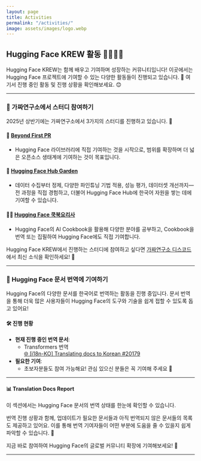 ```yaml
---
layout: page
title: Activities
permalink: "/activities/"
image: assets/images/logo.webp
---
```


## Hugging Face KREW 활동 🦸‍♀️🦸‍♂️

Hugging Face KREW는 함께 배우고 기여하며 성장하는 커뮤니티입니다! 이곳에서는 Hugging Face 프로젝트에 기여할 수 있는 다양한 활동들이 진행되고 있습니다. 🌟 여기서 진행 중인 활동 및 진행 상황을 확인해보세요. 😊

---
### 🌟 가짜연구소에서 스터디 참여하기

2025년 상반기에는 가짜연구소에서 3가지의 스터디를 진행하고 있습니다. 🤩 

#### 🚀 [Beyond First PR](https://github.com/Pseudo-Lab/Hugging-Face-Beyond-the-First-PR?tab=readme-ov-file)
- Hugging Face 라이브러리에 직접 기여하는 것을 시작으로, 범위를 확장하며 더 넓은 오픈소스 생태계에 기여하는 것이 목표입니다. 
#### 🌿 [Hugging Face Hub Garden](https://github.com/Pseudo-Lab/Hugging-Face-Hub-Garden)
- 데이터 수집부터 정제, 다양한 파인튜닝 기법 적용, 성능 평가, 데이터셋 개선까지—전 과정을 직접 경험하고, 더불어 Hugging Face Hub에 한국어 자원을 쌓는 데에 기여할 수 있습니다.

#### 👨‍🍳 [Hugging Face 쿡북요리사](https://github.com/Pseudo-Lab/Hugging-Face-Cookbook-Class-Wars)
- Hugging Face의 AI Cookbook을 활용해 다양한 분야를 공부하고, Cookbook을 번역 또는 집필하여 Hugging Face에도 직접 기여합니다. 

Hugging Face KREW에서 진행하는 스터디에 참여하고 싶다면 [가짜연구소 디스코드](https://discord.com/invite/HeHbFAvmSZ)에서 최신 소식을 확인하세요! 🙌

---

### 📝 Hugging Face 문서 번역에 기여하기

Hugging Face의 다양한 문서를 한국어로 번역하는 활동을 진행 중입니다. 문서 번역을 통해 더욱 많은 사용자들이 Hugging Face의 도구와 기술을 쉽게 접할 수 있도록 돕고 있어요!  

#### 🛠️ 진행 현황
- **현재 진행 중인 번역 문서**:
  - Transformers 번역  
  [🌐 [i18n-KO] Translating docs to Korean #20179](https://github.com/huggingface/transformers/issues/20179)
- **필요한 기여**:
  - 초보자분들도 참여 가능해요! 관심 있으신 분들은 꼭 기여해 주세요 🙏

---

#### 📊 Translation Docs Report

이 섹션에서는 Hugging Face 문서의 번역 상태를 한눈에 확인할 수 있습니다.
<script src="https://gist.github.com/Jwaminju/90c31db1fa021c7edfea2d5e974cf527.js"></script>

번역 진행 상황과 함께, 업데이트가 필요한 문서들과 아직 번역되지 않은 문서들의 목록도 제공하고 있어요. 이를 통해 번역 기여자들이 어떤 부분에 도움을 줄 수 있을지 쉽게 파악할 수 있습니다. 👀

지금 바로 참여하여 Hugging Face의 글로벌 커뮤니티 확장에 기여해보세요! 💪

---

